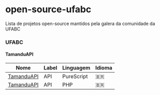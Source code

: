 # open-source-ufabc
Lista de projetos open-source mantidos pela galera da comunidade da UFABC

### UFABC 
#### TamanduAPI
Nome | Label | Linguagem | Idioma
---- | ---- | ---- | ----
[TamanduAPI](https://github.com/EduRenesto/tamanduapi "TamanduAPI but its in PureScript (Absolute madlad)") | API | PureScript | :brazil:
[TamanduAPI](https://github.com/sazukegu/ufabc-scrapper "TamanduAPI but its in PHP") | API | PHP | :brazil:





